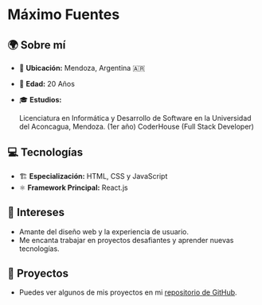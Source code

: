 # Máximo Fuentes

## 🌍 Sobre mí

- 📍 **Ubicación:** Mendoza, Argentina 🇦🇷
- 🎂 **Edad:** 20 Años
- 🎓 **Estudios:**

   Licenciatura en Informática y Desarrollo de Software en la Universidad del Aconcagua, Mendoza. (1er año)
   CoderHouse (Full Stack Developer)

## 💻 Tecnologías

- 🏗️ **Especialización:** HTML, CSS y JavaScript
- ⚛️ **Framework Principal:** React.js

## 🎨 Intereses

- Amante del diseño web y la experiencia de usuario.
- Me encanta trabajar en proyectos desafiantes y aprender nuevas tecnologías.

## 🔹 Proyectos

- Puedes ver algunos de mis proyectos en mi [repositorio de GitHub](#).
